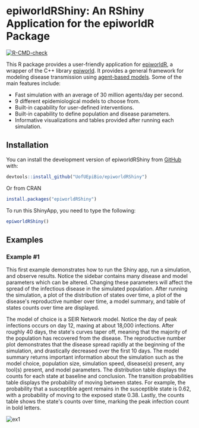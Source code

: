 # epiworldRShiny: An RShiny Application for the epiworldR Package

<!-- badges: start -->
[![R-CMD-check](https://github.com/UofUEpiBio/epiworldRShiny/actions/workflows/r.yml/badge.svg)](https://github.com/UofUEpiBio/epiworldRShiny/actions/workflows/r.yml)
<!-- badges: end -->

This R package provides a user-friendly application for 
<a href="https://github.com/UofUEpiBio/epiworldR"
target="_blank">epiworldR</a>,
a wrapper of the C++ library
<a href="https://github.com/UofUEpiBio/epiworld"
target="_blank">epiworld</a>. It provides a general framework for
modeling disease transmission using <a
href="https://en.wikipedia.org/w/index.php?title=Agent-based_model&amp;oldid=1153634802"
target="_blank">agent-based models</a>. Some of the main features
include:

- Fast simulation with an average of 30 million agents/day per second.
- 9 different epidemiological models to choose from.
- Built-in capability for user-defined interventions. 
- Built-in capability to define population and disease parameters.
- Informative visualizations and tables provided after running each simulation.

## Installation

You can install the development version of epiworldRShiny from
[GitHub](https://github.com/) with:

``` r
devtools::install_github("UofUEpiBio/epiworldRShiny")
```

Or from CRAN

``` r
install.packages("epiworldRShiny")
```
To run this ShinyApp, you need to type the following:

```r
epiworldRShiny()
```

## Examples
### Example #1
This first example demonstrates how to run the Shiny app, run a simulation, and observe results. Notice the sidebar 
contains many disease and model parameters which can be altered. Changing these parameters will affect the spread of the infectious 
disease in the simulated population. After running the simulation, a plot of the distribution of states over time, a plot 
of the disease's reproductive number over time, a model summary, and table of states counts over time are displayed.

The model of choice is a SEIR Network model. Notice the day of peak infections occurs on day 12, maxing at about 18,000 infections. After
roughly 40 days, the state's curves taper off, meaning that the majority of the population has recovered from the disease. The reproductive
number plot demonstrates that the disease spread rapidly at the beginning of the simulation, and drastically decreased over the first 10 days. 
The model summary returns important information about the simulation such as the model choice, population size, simulation speed, disease(s)
present, any tool(s) present, and model parameters. The distribution table displays the counts for each state at baseline and conclusion. 
The transition probabilities table displays the probability of moving between states. For example, the probability that a susceptible 
agent remains in the susceptible state is 0.62, with a probability of moving to the exposed state 0.38. Lastly, the counts table 
shows the state's counts over time, marking the peak infection count in bold letters.

![ex1](https://github.com/UofUEpiBio/epiworldRShiny/assets/105825983/1f35d22c-c8d7-420b-8a02-f5c4cf77f971)



